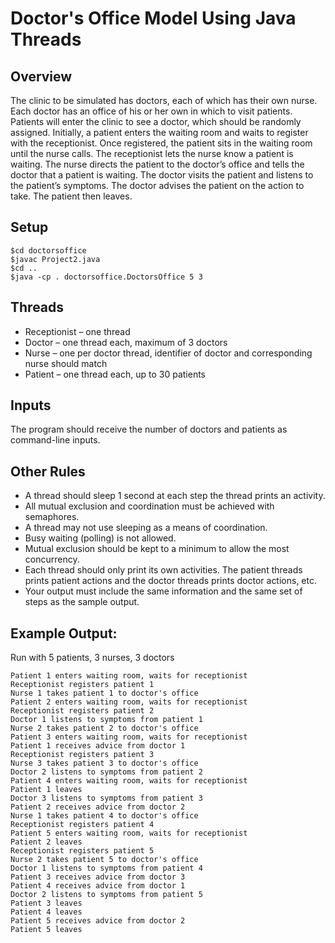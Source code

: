 # Doctor's Office Model Using Java Threads

## Overview

The clinic to be simulated has doctors, each of which has their own nurse.  Each doctor has an office of his or her own in which to visit patients.  Patients will enter the clinic to see a doctor, which should be randomly assigned.  Initially, a patient enters the waiting room and waits to register with the receptionist.  Once registered, the patient sits in the waiting room until the nurse calls.  The receptionist lets the nurse know a patient is waiting.  The nurse directs the patient to the doctor’s office and tells the doctor that a patient is waiting.  The doctor visits the patient and listens to the patient’s symptoms.  The doctor advises the patient on the action to take.  The patient then leaves.


## Setup
```
$cd doctorsoffice
$javac Project2.java
$cd ..
$java -cp . doctorsoffice.DoctorsOffice 5 3
```

## Threads
* Receptionist – one thread
* Doctor – one thread each, maximum of 3 doctors
* Nurse – one per doctor thread, identifier of doctor and corresponding nurse should match
* Patient – one thread each, up to 30 patients

## Inputs
The program should receive the number of doctors and patients as command-line inputs.  

## Other Rules
* A thread should sleep 1 second at each step the thread prints an activity.  
* All mutual exclusion and coordination must be achieved with semaphores.  
* A thread may not use sleeping as a means of coordination.  
* Busy waiting (polling) is not allowed.
* Mutual exclusion should be kept to a minimum to allow the most concurrency.
* Each thread should only print its own activities.  The patient threads prints patient actions and the doctor threads prints doctor actions, etc.
* Your output must include the same information and the same set of steps as the sample output.

## Example Output:

Run with 5 patients, 3 nurses, 3 doctors
```
Patient 1 enters waiting room, waits for receptionist
Receptionist registers patient 1
Nurse 1 takes patient 1 to doctor's office
Patient 2 enters waiting room, waits for receptionist
Receptionist registers patient 2
Doctor 1 listens to symptoms from patient 1
Nurse 2 takes patient 2 to doctor's office
Patient 3 enters waiting room, waits for receptionist
Patient 1 receives advice from doctor 1
Receptionist registers patient 3
Nurse 3 takes patient 3 to doctor's office
Doctor 2 listens to symptoms from patient 2
Patient 4 enters waiting room, waits for receptionist
Patient 1 leaves
Doctor 3 listens to symptoms from patient 3
Patient 2 receives advice from doctor 2
Nurse 1 takes patient 4 to doctor's office
Receptionist registers patient 4
Patient 5 enters waiting room, waits for receptionist
Patient 2 leaves
Receptionist registers patient 5
Nurse 2 takes patient 5 to doctor's office
Doctor 1 listens to symptoms from patient 4
Patient 3 receives advice from doctor 3
Patient 4 receives advice from doctor 1
Doctor 2 listens to symptoms from patient 5
Patient 3 leaves
Patient 4 leaves
Patient 5 receives advice from doctor 2
Patient 5 leaves
```
